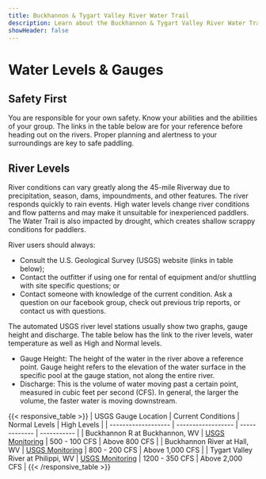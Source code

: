 ```yaml
---
title: Buckhannon & Tygart Valley River Water Trail
description: Learn about the Buckhannon & Tygart Valley River Water Trail levels and gauges.
showHeader: false
---
```


# Water Levels & Gauges

## Safety First  

<!-- {{< diamond >}} -->

You are responsible for your own safety. Know your abilities and the abilities of your group. The links in the table below are for your reference before heading out on the rivers. Proper planning and alertness to your surroundings are key to safe paddling. 

## River Levels  
River conditions can vary greatly along the 45-mile Riverway due to precipitation, season, dams, impoundments, and other features. The river responds quickly to rain events. High water levels change river conditions and flow patterns and may make it unsuitable for inexperienced paddlers. The Water Trail is also impacted by drought, which creates shallow scrappy conditions for paddlers.  

River users should always:  
- Consult the U.S. Geological Survey (USGS) website (links in table below);
- Contact the outfitter if using one for rental of equipment and/or shuttling with site specific questions; or
- Contact someone with knowledge of the current condition. Ask a question on our facebook group, check out previous trip reports, or contact us with questions.  

The automated USGS river level stations usually show two graphs, gauge height and discharge. The table below has the link to the river levels, water temperature as well as High and Normal levels.  
- Gauge Height: The height of the water in the river above a reference point. Gauge height refers to the elevation of the water surface in the specific pool at the gauge station, not along the entire river. 
- Discharge: This is the volume of water moving past a certain point, measured in cubic feet per second (CFS). In general, the larger the volume, the faster water is moving downstream.


{{< responsive_table >}}
| USGS Gauge Location | Current Conditions | Normal Levels | High Levels | 
| ------------------- | ------------------ | ------------- | ----------- |
| Buckhannon R at Buckhannon, WV | [USGS Monitoring](https://waterdata.usgs.gov/monitoring-location/03052450/#dataTypeId=continuous-00065-0&period=P7D&showMedian=false) | 500 - 100 CFS | Above 800 CFS |
| Buckhannon River at Hall, WV | [USGS Monitoring](https://waterdata.usgs.gov/monitoring-location/03053500/#dataTypeId=continuous-00065-0&period=P7D&showMedian=false) | 800 - 200 CFS | Above 1,000 CFS |
| Tygart Valley River at Philippi, WV | [USGS Monitoring](https://waterdata.usgs.gov/monitoring-location/03054500/#dataTypeId=continuous-00065-0&period=P7D&showMedian=false) | 1200 - 350 CFS | Above 2,000 CFS |
{{< /responsive_table >}}

